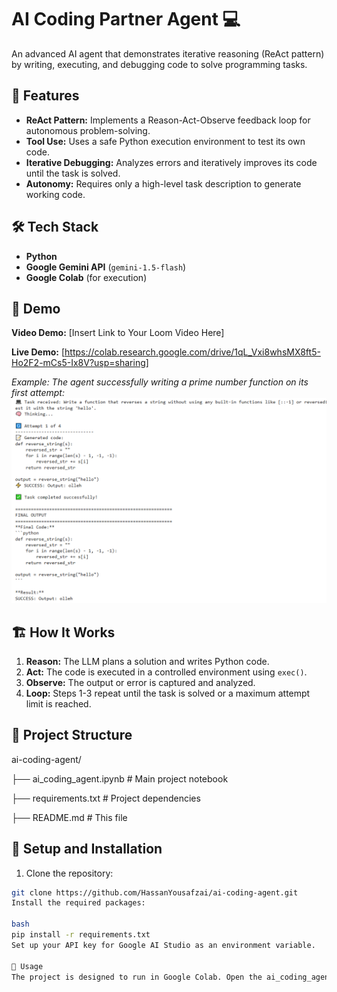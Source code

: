 # AI Coding Partner Agent 💻

An advanced AI agent that demonstrates iterative reasoning (ReAct pattern) by writing, executing, and debugging code to solve programming tasks.

## 🚀 Features

- **ReAct Pattern:** Implements a Reason-Act-Observe feedback loop for autonomous problem-solving.
- **Tool Use:** Uses a safe Python execution environment to test its own code.
- **Iterative Debugging:** Analyzes errors and iteratively improves its code until the task is solved.
- **Autonomy:** Requires only a high-level task description to generate working code.

## 🛠️ Tech Stack

- **Python**
- **Google Gemini API** (`gemini-1.5-flash`)
- **Google Colab** (for execution)

## 📸 Demo

**Video Demo:** [Insert Link to Your Loom Video Here]

**Live Demo:** [https://colab.research.google.com/drive/1qL_Vxi8whsMX8ft5-Ho2F2-mCs5-Ix8V?usp=sharing]

*Example: The agent successfully writing a prime number function on its first attempt:*
![Code Example](assets/code_screenshot.png) <!-- Optional -->

## 🏗️ How It Works

1.  **Reason:** The LLM plans a solution and writes Python code.
2.  **Act:** The code is executed in a controlled environment using `exec()`.
3.  **Observe:** The output or error is captured and analyzed.
4.  **Loop:** Steps 1-3 repeat until the task is solved or a maximum attempt limit is reached.

## 📁 Project Structure
ai-coding-agent/

├── ai_coding_agent.ipynb # Main project notebook

├── requirements.txt # Project dependencies


├── README.md # This file


## 🔧 Setup and Installation

1. Clone the repository:
```bash
git clone https://github.com/HassanYousafzai/ai-coding-agent.git
Install the required packages:

bash
pip install -r requirements.txt
Set up your API key for Google AI Studio as an environment variable.

🚦 Usage
The project is designed to run in Google Colab. Open the ai_coding_agent.ipynb notebook in Colab, add your API key using the secrets manager, and run all cells.
